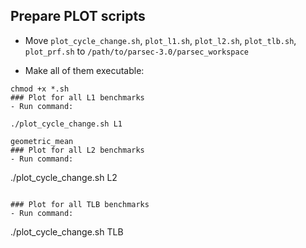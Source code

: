 ## Prepare PLOT scripts
- Move `plot_cycle_change.sh`, `plot_l1.sh`, `plot_l2.sh`, `plot_tlb.sh`, `plot_prf.sh` to `/path/to/parsec-3.0/parsec_workspace`

- Make all of them executable:
```
chmod +x *.sh
### Plot for all L1 benchmarks
- Run command:

./plot_cycle_change.sh L1

geometric_mean
### Plot for all L2 benchmarks
- Run command:
```
./plot_cycle_change.sh L2
```

### Plot for all TLB benchmarks
- Run command:
```
./plot_cycle_change.sh TLB
